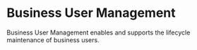 <!-- loio1d973fea397e44fa91b8f536d6c3612a -->

# Business User Management

Business User Management enables and supports the lifecycle maintenance of business users.

